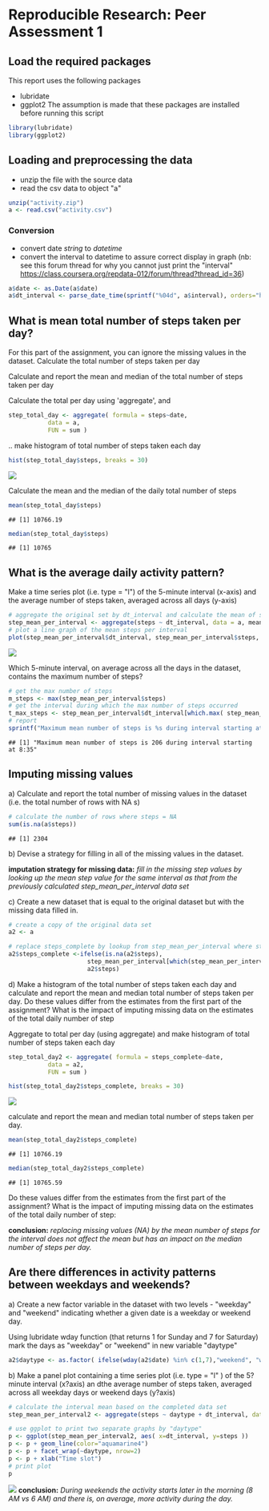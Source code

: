# Reproducible Research: Peer Assessment 1

## Load the required packages
This report uses the following packages
- lubridate
- ggplot2
The assumption is made that these packages are installed before running this script


```r
library(lubridate)
library(ggplot2)
```


## Loading and preprocessing the data
- unzip the file with the source data
- read the csv data to object "a"

```r
unzip("activity.zip")
a <- read.csv("activity.csv")
```

### Conversion
- convert date *string* to *datetime*
- convert the interval to datetime to assure correct display in graph
(nb: see this forum thread for why you cannot just print the "interval"
https://class.coursera.org/repdata-012/forum/thread?thread_id=36)

```r
a$date <- as.Date(a$date)
a$dt_interval <- parse_date_time(sprintf("%04d", a$interval), orders="hm")
```

## What is mean total number of steps taken per day?

For this part of the assignment, you can ignore the missing values in the dataset.
Calculate the total number of steps taken per day

Calculate and report the mean and median of the total number of steps taken per day

Calculate the total per day using 'aggregate', and

```r
step_total_day <- aggregate( formula = steps~date, 
           data = a,
           FUN = sum )
```
.. make histogram of total number of steps taken each day

```r
hist(step_total_day$steps, breaks = 30)
```

![](PA1_template_files/figure-html/unnamed-chunk-5-1.png) 

Calculate the mean and the median of the daily total number of steps

```r
mean(step_total_day$steps)
```

```
## [1] 10766.19
```

```r
median(step_total_day$steps)
```

```
## [1] 10765
```


## What is the average daily activity pattern?
Make a time series plot (i.e. type = "l") of the 5-minute interval (x-axis) and the average number of steps taken, averaged across all days (y-axis)


```r
# aggregate the original set by dt_interval and calculate the mean of steps
step_mean_per_interval <- aggregate(steps ~ dt_interval, data = a, mean)
# plot a line graph of the mean steps per interval
plot(step_mean_per_interval$dt_interval, step_mean_per_interval$steps, type="l")
```

![](PA1_template_files/figure-html/unnamed-chunk-7-1.png) 

Which 5-minute interval, on average across all the days in the dataset, contains the maximum number of steps?


```r
# get the max number of steps
m_steps <- max(step_mean_per_interval$steps)
# get the interval during which the max number of steps occurred
t_max_steps <- step_mean_per_interval$dt_interval[which.max( step_mean_per_interval[,"steps"])]
# report
sprintf("Maximum mean number of steps is %s during interval starting at %s:%s", round(m_steps), hour(t_max_steps), minute(t_max_steps)) 
```

```
## [1] "Maximum mean number of steps is 206 during interval starting at 8:35"
```



## Imputing missing values

a) Calculate and report the total number of missing values in the dataset (i.e. the total number of rows with NA s)


```r
# calculate the number of rows where steps = NA
sum(is.na(a$steps))
```

```
## [1] 2304
```

b) Devise a strategy for filling in all of the missing values in the dataset. 

**imputation strategy for missing data:** *fill in the missing step values by looking up the mean step value for the same interval as that from the previously calculated step_mean_per_interval data set*

c) Create a new dataset that is equal to the original dataset but with the missing data filled in.

```r
# create a copy of the original data set
a2 <- a

# replace steps_complete by lookup from step_mean_per_interval where steps = NA
a2$steps_complete <-ifelse(is.na(a2$steps),
                      step_mean_per_interval[which(step_mean_per_interval$dt_interval==a2$dt_interval),"steps"], 
                      a2$steps)
```

d) Make a histogram of the total number of steps taken each day and calculate and report the mean and median total number of steps taken per day. Do these values differ from the estimates from the first part of the assignment? What is the impact of imputing missing data on the estimates of the total daily number of step

Aggregate to total per day (using aggregate) and make histogram of total number of steps taken each day


```r
step_total_day2 <- aggregate( formula = steps_complete~date, 
           data = a2,
           FUN = sum )

hist(step_total_day2$steps_complete, breaks = 30)
```

![](PA1_template_files/figure-html/unnamed-chunk-11-1.png) 

calculate and report the mean and median total number of steps taken per day.


```r
mean(step_total_day2$steps_complete)
```

```
## [1] 10766.19
```

```r
median(step_total_day2$steps_complete)
```

```
## [1] 10765.59
```
Do these values differ from the estimates from the first part of the assignment? What is the impact of imputing missing data on the estimates of the total daily number of step:

**conclusion:** *replacing missing values (NA) by the mean number of steps for the interval does not affect the mean but has an impact on the median number of steps per day.*




## Are there differences in activity patterns between weekdays and weekends?

a) Create a new factor variable in the dataset with two levels - "weekday" and "weekend" indicating whether a given date is a weekday or weekend day.

Using lubridate wday function (that returns 1 for Sunday and 7 for Saturday) mark the days as "weekday" or "weekend" in new variable "daytype"


```r
a2$daytype <- as.factor( ifelse(wday(a2$date) %in% c(1,7),"weekend", "weekday" ) )
```

b) Make a panel plot containing a time series plot (i.e. type = "l" ) of the 5?minute interval (x?axis) an dthe average number of steps taken, averaged across all weekday days or weekend days (y?axis)



```r
# calculate the interval mean based on the completed data set
step_mean_per_interval2 <- aggregate(steps ~ daytype + dt_interval, data = a2, mean)

# use ggplot to print two separate graphs by "daytype"
p <- ggplot(step_mean_per_interval2, aes( x=dt_interval, y=steps ))
p <- p + geom_line(color="aquamarine4") 
p <- p + facet_wrap(~daytype, nrow=2)
p <- p + xlab("Time slot") 
# print plot
p
```

![](PA1_template_files/figure-html/unnamed-chunk-14-1.png) 
**conclusion:**
*During weekends the activity starts later in the morning (8 AM vs 6 AM) and there is, on average, more activity during the day.*
